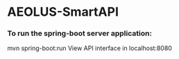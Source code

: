 # AEOLUS-SmartAPI
### To run the spring-boot server application:
mvn spring-boot:run
View API interface in localhost:8080


